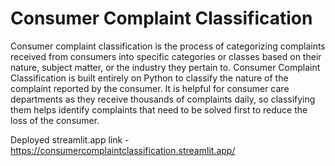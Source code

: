 
# Consumer Complaint Classification

Consumer complaint classification is the process of categorizing complaints received from consumers into specific categories or classes based on their nature, subject matter, or the industry they pertain to.
Consumer Complaint Classification is built entirely on Python to classify the nature of the complaint reported by the consumer. It is helpful for consumer care departments as they receive thousands of complaints daily, so classifying them helps identify complaints that need to be solved first to reduce the loss of the consumer.

Deployed streamlit.app link - https://consumercomplaintclassification.streamlit.app/
